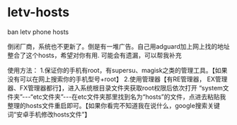 # letv-hosts
ban letv phone hosts


倒闭厂商，系统也不更新了。倒是有一堆广告。自己用adguard加上网上找的地址整合了这个hosts，希望对你有用.
可能会有遗漏，可以帮我补充

使用方法：
1.保证你的手机有root，有supersu、magisk之类的管理工具。【如果没有可以在网上搜索你的手机型号+root】
2.使用管理器【有RE管理器， EX管理器、FX管理器都行】，进入系统根目录文件夹获取root权限后依次打开 “system文件夹”---“etc文件夹”---在etc文件夹那里找到名为“hosts”的文件，点进去粘贴我整理的hosts文件重启即可。【如果你看完不知道我在说什么，google搜索关键词“安卓手机修改hosts文件”】
